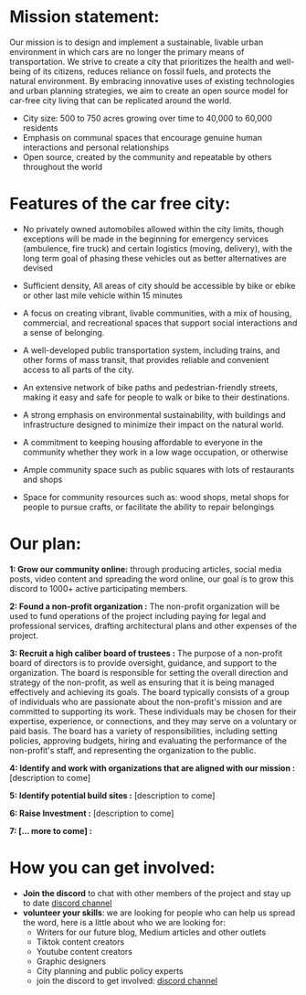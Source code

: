# Mission statement:
Our mission is to design and implement a sustainable, livable urban environment in which cars are no longer the primary means of transportation. We strive to create a city that prioritizes the health and well-being of its citizens, reduces reliance on fossil fuels, and protects the natural environment. By embracing innovative uses of existing technologies and urban planning strategies, we aim to create an open source model for car-free city living that can be replicated around the world.

* City size: 500 to 750 acres growing over time to 40,000 to 60,000 residents
* Emphasis on communal spaces that encourage genuine human interactions and personal relationships
* Open source, created by the community and repeatable by others throughout the world

# Features of the car free city:

* No privately owned automobiles allowed within the city limits, though exceptions will be made in the beginning for emergency services (ambulence, fire truck) and certain logistics (moving, delivery), with the long term goal of phasing these vehicles out as better alternatives are devised

* Sufficient density, All areas of city should be accessible by bike or ebike or other last mile vehicle within 15 minutes

* A focus on creating vibrant, livable communities, with a mix of housing, commercial, and recreational spaces that support social interactions and a sense of belonging.

* A well-developed public transportation system, including trains, and other forms of mass transit, that provides reliable and convenient access to all parts of the city.

* An extensive network of bike paths and pedestrian-friendly streets, making it easy and safe for people to walk or bike to their destinations.

* A strong emphasis on environmental sustainability, with buildings and infrastructure designed to minimize their impact on the natural world.

* A commitment to keeping housing affordable to everyone in the community whether they work in a low wage occupation, or otherwise

* Ample community space such as public squares with lots of restaurants and shops

* Space for community resources such as: wood shops, metal shops for people to pursue crafts, or facilitate the ability to repair belongings


# Our plan:

**1: Grow our community online:** through producing articles, social media posts, video content and spreading the word online, our goal is to grow this discord to 1000+ active participating members. 

**2: Found a non-profit organization :** The non-profit organization will be used to fund operations of the project including paying for legal and professional services, drafting architectural plans and other expenses of the project. 

**3: Recruit a high caliber board of trustees :**  The purpose of a non-profit board of directors is to provide oversight, guidance, and support to the organization. The board is responsible for setting the overall direction and strategy of the non-profit, as well as ensuring that it is being managed effectively and achieving its goals. The board typically consists of a group of individuals who are passionate about the non-profit's mission and are committed to supporting its work. These individuals may be chosen for their expertise, experience, or connections, and they may serve on a voluntary or paid basis. The board has a variety of responsibilities, including setting policies, approving budgets, hiring and evaluating the performance of the non-profit's staff, and representing the organization to the public.

**4: Identify and work with organizations that are aligned with our mission :** 
[description to come]

**5: Identify potential build sites :**
[description to come]

**6: Raise Investment  :**
[description to come]

**7: [... more to come]  :**


# How you can get involved:

* **Join the discord** to chat with other members of the project and stay up to date [discord channel](https://discord.gg/X9XEdArMK7)
* **volunteer your skills**: we are looking for people who can help us spread the word, here is a little about who we are looking for: 
  * Writers for our future blog, Medium articles and other outlets
  * Tiktok content creators
  * Youtube content creators
  * Graphic designers
  * City planning and public policy experts
  * join the discord to get involved: [discord channel](https://discord.gg/X9XEdArMK7)
